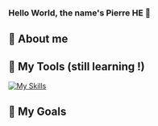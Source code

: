 ### Hello World, the name's Pierre HE 👋

🤺 About me
-----

🧰 My Tools (still learning !)
-----
[![My Skills](https://skillicons.dev/icons?i=java,html,css,js,nodejs,cs,react,vue,angular,docker,git,fig&theme=dark)](https://skillicons.dev)


📝 My Goals
-----




<!--
**Pierre-He/Pierre-He** is a ✨ _special_ ✨ repository because its `README.md` (this file) appears on your GitHub profile.

Here are some ideas to get you started:

- 🔭 I’m currently working on ...
- 🌱 I’m currently learning ...
- 👯 I’m looking to collaborate on ...
- 🤔 I’m looking for help with ...
- 💬 Ask me about ...
- 📫 How to reach me: ...
- 😄 Pronouns: ...
- ⚡ Fun fact: ...
-->
